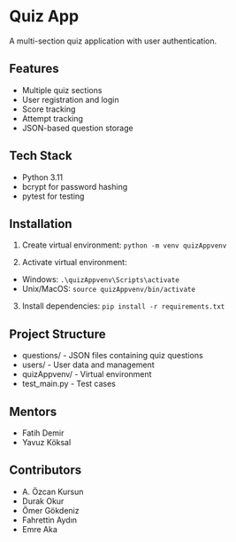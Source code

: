 # Quiz App

A multi-section quiz application with user authentication.

## Features
- Multiple quiz sections
- User registration and login
- Score tracking
- Attempt tracking
- JSON-based question storage

## Tech Stack
- Python 3.11
- bcrypt for password hashing
- pytest for testing

## Installation
1. Create virtual environment:
```python -m venv quizAppvenv```

2. Activate virtual environment:
- Windows: ```.\quizAppvenv\Scripts\activate```
- Unix/MacOS: ```source quizAppvenv/bin/activate```

3. Install dependencies:
```pip install -r requirements.txt```

## Project Structure
- questions/ - JSON files containing quiz questions
- users/ - User data and management
- quizAppvenv/ - Virtual environment
- test_main.py - Test cases

## Mentors
- Fatih Demir
- Yavuz Köksal
  
## Contributors
- A. Özcan Kursun 
- Durak Okur
- Ömer Gökdeniz
- Fahrettin Aydın
- Emre Aka

